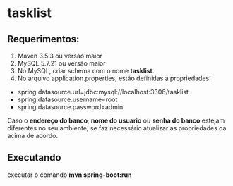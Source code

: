 # tasklist

## Requerimentos:

1) Maven 3.5.3 ou versão maior
2) MySQL 5.7.21 ou versão maior
2) No MySQL, criar schema com o nome **tasklist**.
3) No arquivo application.properties, estão definidas a propriedades:
  - spring.datasource.url=jdbc:mysql://localhost:3306/tasklist
  - spring.datasource.username=root
  - spring.datasource.password=admin
  
  Caso o **endereço do banco**, **nome do usuario** ou **senha do banco** estejam diferentes no seu ambiente, se faz necessário atualizar as propriedades da acima de acordo.
  
## Executando

executar o comando **mvn spring-boot:run**

